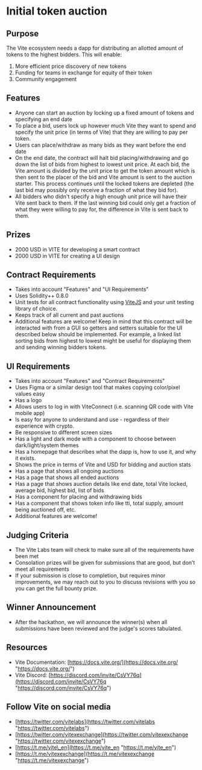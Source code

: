# Initial token auction

## Purpose

The Vite ecosystem needs a dapp for distributing an allotted amount of tokens to the highest bidders. This will enable:
1. More efficient price discovery of new tokens
2. Funding for teams in exchange for equity of their token
3. Community engagement

## Features
- Anyone can start an auction by locking up a fixed amount of tokens and specifying an end date
- To place a bid, users lock up however much Vite they want to spend and specify the unit price (in terms of Vite) that they are willing to pay per token.
- Users can place/withdraw as many bids as they want before the end date
- On the end date, the contract will halt bid placing/withdrawing and go down the list of bids from highest to lowest unit price. At each bid, the Vite amount is divided by the unit price to get the token amount which is then sent to the placer of the bid and Vite amount is sent to the auction starter. This process continues until the locked tokens are depleted (the last bid may possibly only receive a fraction of what they bid for).
- All bidders who didn't specify a high enough unit price will have their Vite sent back to them. If the last winning bid could only get a fraction of what they were willing to pay for, the difference in Vite is sent back to them.

## Prizes
- 2000 USD in VITE for developing a smart contract
- 2000 USD in VITE for creating a UI design

## Contract Requirements
- Takes into account "Features" and "UI Requirements"
- Uses Solidity++ 0.8.0
- Unit tests for all contract functionality using [ViteJS](https://github.com/vitelabs/vite.js "https://github.com/vitelabs/vite.js") and your unit testing library of choice.
- Keeps track of all current and past auctions
- Additional features are welcome! Keep in mind that this contract will be interacted with from a GUI so getters and setters suitable for the UI described below should be implemented. For example, a linked list sorting bids from highest to lowest might be useful for displaying them and sending winning bidders tokens.

## UI Requirements
- Takes into account "Features" and "Contract Requirements"
- Uses Figma or a similar design tool that makes copying color/pixel values easy
- Has a logo
- Allows users to log in with ViteConnect (i.e. scanning QR code with Vite mobile app)
- Is easy for anyone to understand and use - regardless of their experience with crypto.
- Be responsive to different screen sizes
- Has a light and dark mode with a component to choose between dark/light/system themes
- Has a homepage that describes what the dapp is, how to use it, and why it exists.
- Shows the price in terms of Vite and USD for bidding and auction stats
- Has a page that shows all ongoing auctions
- Has a page that shows all ended auctions
- Has a page that shows auction details like end date, total Vite locked, average bid, highest bid, list of bids
- Has a component for placing and withdrawing bids
- Has a component that shows token info like tti, total supply, amount being auctioned off, etc.
- Additional features are welcome!

## Judging Criteria
- The Vite Labs team will check to make sure all of the requirements have been met
- Consolation prizes will be given for submissions that are good, but don’t meet all requirements
- If your submission is close to completion, but requires minor improvements, we may reach out to you to discuss revisions with you so you can get the full bounty prize.

## Winner Announcement
- After the hackathon, we will announce the winner(s) when all submissions have been reviewed and the judge's scores tabulated.

## Resources
- Vite Documentation: [https://docs.vite.org/](https://docs.vite.org/ "https://docs.vite.org/")
- Vite Discord: [https://discord.com/invite/CsVY76q](https://discord.com/invite/CsVY76q "https://discord.com/invite/CsVY76q")

## Follow Vite on social media
- [https://twitter.com/vitelabs](https://twitter.com/vitelabs "https://twitter.com/vitelabs")
- [https://twitter.com/vitexexchange](https://twitter.com/vitexexchange "https://twitter.com/vitexexchange")
- [https://t.me/vite\_en](https://t.me/vite_en "https://t.me/vite_en")
- [https://t.me/vitexexchange](https://t.me/vitexexchange "https://t.me/vitexexchange")